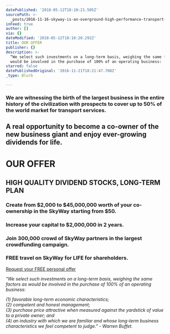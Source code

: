 ```yaml
---
datePublished: '2018-05-12T18:10:21.505Z'
sourcePath: >-
  _posts/2016-11-16-skyway-is-an-overground-high-performance-transport-technolog.md
inFeed: true
author: []
via: {}
dateModified: '2018-05-12T18:10:20.292Z'
title: OUR OFFER
publisher: {}
description: >-
  “We select such investments on a long-term basis, weighing the same factors as
  would be involved in the purchase of 100% of an operating business:
starred: false
datePublishedOriginal: '2016-11-21T18:21:47.708Z'
_type: Blurb

---
```

### We are witnessing the birth of the largest business in the entire history of the civilization with prospects to cover up to 50% of the world market for transport services.

## A real opportunity to become a co-owner of the new business giant and enjoy ever-growing dividends for life.

# OUR OFFER

## **HIGH QUALITY DIVIDEND STOCKS, LONG-TERM PLAN**

### Create from $2,000 to $45,000,000 worth of your co-ownership in the SkyWay starting from $50\.

### Increase your capital to $2,000,000 in 2 years.

### Join 300,000 crowd of SkyWay partners in the largest crowdfunding campaign.

### FREE travel on SkyWay for LIFE for shareholders.
[Request your FREE personal offer][0]

_"We select such investments on a long-term basis, weighing the same factors as would be involved in the purchase of 100% of an operating business:_

_(1) favorable long-term economic characteristics;_  
_(2) competent and honest management;_  
_(3) purchase price attractive when measured against the yardstick of value to a private owner; and_  
_(4) an industry with which we are familiar and whose long-term business characteristics we feel competent to judge." - Warren Buffet._

[0]: http://rsw-systems.com/?r=113882